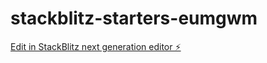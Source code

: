 # stackblitz-starters-eumgwm

[Edit in StackBlitz next generation editor ⚡️](https://stackblitz.com/~/github.com/idimash/stackblitz-starters-eumgwm)